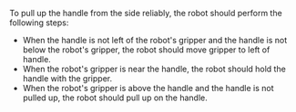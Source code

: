 To pull up the handle from the side reliably, the robot should perform the following steps:
- When the handle is not left of the robot's gripper and the handle is not below the robot's gripper, the robot should move gripper to left of handle.
- When the robot's gripper is near the handle, the robot should hold the handle with the gripper.
- When the robot's gripper is above the handle and the handle is not pulled up, the robot should pull up on the handle.